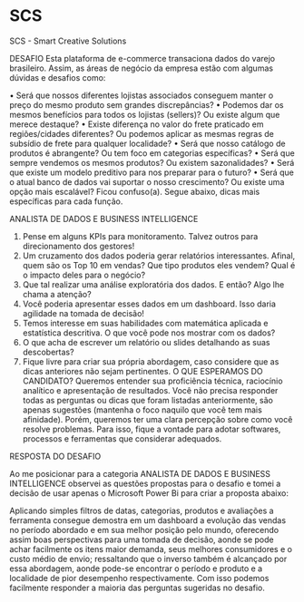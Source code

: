 # SCS
SCS - Smart Creative Solutions

DESAFIO
Esta plataforma de e-commerce transaciona dados do varejo brasileiro. Assim, as áreas de negócio da empresa estão com algumas dúvidas e desafios como:

•	Será que nossos diferentes lojistas associados conseguem manter o preço do mesmo produto sem grandes discrepâncias?
•	Podemos dar os mesmos benefícios para todos os lojistas (sellers)? Ou existe algum que merece destaque?
•	Existe diferença no valor do frete praticado em regiões/cidades diferentes? Ou podemos aplicar as mesmas regras de subsídio de frete para qualquer localidade?
•	Será que nosso catálogo de produtos é abrangente? Ou tem foco em categorias específicas?
•	Será que sempre vendemos os mesmos produtos? Ou existem sazonalidades?
•	Será que existe um modelo preditivo para nos preparar para o futuro?
•	Será que o atual banco de dados vai suportar o nosso crescimento? Ou existe uma opção mais escalável?
Ficou confuso(a). Segue abaixo, dicas mais específicas para cada função.

ANALISTA DE DADOS E BUSINESS INTELLIGENCE
1.	Pense em alguns KPIs para monitoramento. Talvez outros para direcionamento dos gestores!
2.	Um cruzamento dos dados poderia gerar relatórios interessantes. Afinal, quem são os Top 10 em vendas? Que tipo produtos eles vendem? Qual é o impacto deles para o negócio?
3.	Que tal realizar uma análise exploratória dos dados. E então? Algo lhe chama a atenção?
4.	Você poderia apresentar esses dados em um dashboard. Isso daria agilidade na tomada de decisão!
5.	Temos interesse em suas habilidades com matemática aplicada e estatística descritiva. O que você pode nos mostrar com os dados?
6.	O que acha de escrever um relatório ou slides detalhando as suas descobertas?
7.	Fique livre para criar sua própria abordagem, caso considere que as dicas anteriores não sejam pertinentes.
O QUE ESPERAMOS DO CANDIDATO?
Queremos entender sua proficiência técnica, raciocínio analítico e apresentação de resultados.
Você não precisa responder todas as perguntas ou dicas que foram listadas anteriormente, são apenas sugestões (mantenha o foco naquilo que você tem mais afinidade). Porém, queremos ter uma clara percepção sobre como você resolve problemas.
Para isso, fique a vontade para adotar softwares, processos e ferramentas que considerar adequados.

RESPOSTA DO DESAFIO 

Ao me posicionar para a categoria ANALISTA DE DADOS E BUSINESS INTELLIGENCE observei as questões propostas para o desafio e tomei a decisão de usar apenas o Microsoft Power Bi para criar a proposta abaixo:
 
Aplicando simples filtros de datas, categorias, produtos e avaliações a ferramenta consegue demostra em um dashboard a evolução das vendas no período abordado e em sua melhor posição pelo mundo, oferecendo assim boas perspectivas para uma tomada de decisão, aonde se pode achar facilmente os itens maior demanda, seus melhores consumidores e o custo médio de envio; ressaltando que o inverso também é alcançado por essa abordagem, aonde pode-se encontrar o período e produto e a localidade de pior desempenho respectivamente.
Com isso podemos facilmente responder a maioria das perguntas sugeridas no desafio.


